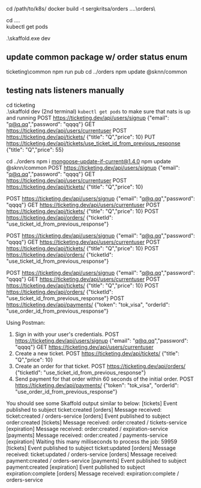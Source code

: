 cd /path/to/k8s/
docker build -t sergkritsa/orders ..\..\orders\

cd ..\..\
kubectl get pods

.\skaffold.exe dev

## update common package w/ order status enum
ticketing\common
npm run pub
cd ../orders
npm update @sknn/common


## testing nats listeners manually
cd ticketing\
.\skaffold dev
(2nd terminal) `kubectl get pods` to make sure that nats is up and running
POST https://ticketing.dev/api/users/signup             {"email": "q@q.qq","password": "qqqq"}
GET  https://ticketing.dev/api/users/currentuser
POST https://ticketing.dev/api/tickets/                 {"title": "Q","price": 10}
PUT https://ticketing.dev/api/tickets/use_ticket_id_from_previous_response                 {"title": "Q","price": 55}


cd ../orders
npm i mongoose-update-if-current@1.4.0
npm update @sknn/common
POST https://ticketing.dev/api/users/signup             {"email": "q@q.qq","password": "qqqq"}
GET  https://ticketing.dev/api/users/currentuser
POST https://ticketing.dev/api/tickets/                 {"title": "Q","price": 10}


POST https://ticketing.dev/api/users/signup             {"email": "q@q.qq","password": "qqqq"}
GET  https://ticketing.dev/api/users/currentuser
POST https://ticketing.dev/api/tickets/                 {"title": "Q","price": 10}
POST https://ticketing.dev/api/orders/                 {"ticketId": "use_ticket_id_from_previous_response"}


POST https://ticketing.dev/api/users/signup             {"email": "q@q.qq","password": "qqqq"}
GET  https://ticketing.dev/api/users/currentuser
POST https://ticketing.dev/api/tickets/                 {"title": "Q","price": 10}
POST https://ticketing.dev/api/orders/                 {"ticketId": "use_ticket_id_from_previous_response"}


POST https://ticketing.dev/api/users/signup             {"email": "q@q.qq","password": "qqqq"}
GET  https://ticketing.dev/api/users/currentuser
POST https://ticketing.dev/api/tickets/                 {"title": "Q","price": 10}
POST https://ticketing.dev/api/orders/                 {"ticketId": "use_ticket_id_from_previous_response"}
POST https://ticketing.dev/api/payments/                 {"token": "tok_visa", "orderId": "use_order_id_from_previous_response"}

Using Postman:
1.  Sign in with your user's credentials.
POST https://ticketing.dev/api/users/signup             {"email": "q@q.qq","password": "qqqq"}
GET  https://ticketing.dev/api/users/currentuser
2. Create a new ticket.
POST https://ticketing.dev/api/tickets/                 {"title": "Q","price": 10}
3. Create an order for that ticket.
POST https://ticketing.dev/api/orders/                 {"ticketId": "use_ticket_id_from_previous_response"}
4. Send payment for that order within 60 seconds of the initial order.
POST https://ticketing.dev/api/payments/                 {"token": "tok_visa", "orderId": "use_order_id_from_previous_response"}

You should see some Skaffold output similar to below:
[tickets] Event published to subject ticket:created
[orders] Message received: ticket:created / orders-service
[orders] Event published to subject order:created
[tickets] Message received: order:created / tickets-service
[expiration] Message received: order:created / expiration-service
[payments] Message received: order:created / payments-service
[expiration] Waiting this many milliseconds to process the job: 59959
[tickets] Event published to subject ticket:updated
[orders] Message received: ticket:updated / orders-service
[orders] Message received: payment:created / orders-service
[payments] Event published to subject payment:created
[expiration] Event published to subject expiration:complete
[orders] Message received: expiration:complete / orders-service